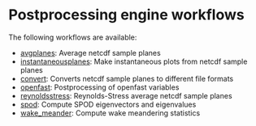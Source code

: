 
# Postprocessing engine workflows

The following workflows are available:

- [avgplanes](avgplanes.md): Average netcdf sample planes
- [instantaneousplanes](instantaneousplanes.md): Make instantaneous plots from netcdf sample planes
- [convert](convert.md): Converts netcdf sample planes to different file formats
- [openfast](openfast.md): Postprocessing of openfast variables
- [reynoldsstress](reynoldsstress.md): Reynolds-Stress average netcdf sample planes
- [spod](spod.md): Compute SPOD eigenvectors and eigenvalues
- [wake_meander](wake_meander.md): Compute wake meandering statistics
